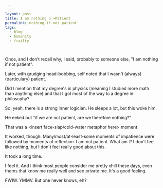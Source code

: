 ```yaml
---

layout: post
title: I am nothing ⊃ ¬Patient
permalink: nothing-if-not-patient
tags:
  - blog
  - humanity
  - frailty

---
```


Once, and I don't recall why, I said, probably to someone else, "I am nothing if not patient".

Later, with grudging head-bobbing, self noted that I wasn't (always) (particulary) patient.

Did I mention that my degree's in physics (meaning I studied more math than anything else) and that I got most of the way to a degree in philosophy?

So, yeah, there is a strong inner logician. He sleeps a lot, but this woke him.

He eeked out "if we are not patient, are we therefore nothing?"

That was a \<insert face-slap/cold-water metaphor here\> moment.

It worked, though. Many/most/at-least-some moments of impatience were followed by moments of reflection. I am not patient. What am I? I don't feel like nothing, but I don't feel really good about this.

It took a long time.

I feel it. And I think most people consider me pretty chill these days, even thems that know me really well and see private me. It's a good feeling.

FWIW. YMMV. But one never knows, eh?


